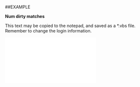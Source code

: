 

##EXAMPLE

**Num dirty matches**

This text may be copied to the notepad, and saved as a *.vbs file. Remember to change the login information.

![](../../Examples/vbs/SOStatusMonitor.NumDirtyMatches.vbs.txt)






